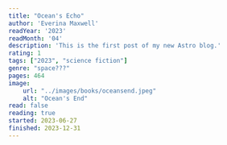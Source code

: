```yaml
---
title: "Ocean's Echo"
author: 'Everina Maxwell'
readYear: '2023'
readMonth: '04'
description: 'This is the first post of my new Astro blog.'
rating: 1
tags: ["2023", "science fiction"]
genre: "space???"
pages: 464
image:
    url: "../images/books/oceansend.jpeg"
    alt: "Ocean's End"
read: false
reading: true
started: 2023-06-27
finished: 2023-12-31
---
```

